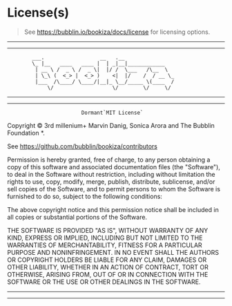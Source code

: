 # License(s)

> See https://bubblin.io/bookiza/docs/license for licensing options.

-----------------------------------------------------------------------------
-----------------------------------------------------------------------------
            ___.                  __   .__
            \_ |__   ____   ____ |  | _|__|____________
             | __ \ /  _ \ /  _ \|  |/ /  \___   /\__  \
             | \_\ (  <_> |  <_> )    <|  |/    /  / __ \_
             |___  /\____/ \____/|__|_ \__/_____ \(____  /
                 \/                   \/        \/     \/

-----------------------------------------------------------------------------
-----------------------------------------------------------------------------

                            Dormant`MIT License`

Copyright © 3rd millenium+ Marvin Danig, Sonica Arora and The Bubblin Foundation *.

See https://github.com/bubblin/bookiza/contributors

Permission is hereby granted, free of charge, to any person obtaining a copy
of this software and associated documentation files (the "Software"), to deal
in the Software without restriction, including without limitation the rights
to use, copy, modify, merge, publish, distribute, sublicense, and/or sell
copies of the Software, and to permit persons to whom the Software is
furnished to do so, subject to the following conditions:

The above copyright notice and this permission notice shall be included in
all copies or substantial portions of the Software.

THE SOFTWARE IS PROVIDED "AS IS", WITHOUT WARRANTY OF ANY KIND, EXPRESS OR
IMPLIED, INCLUDING BUT NOT LIMITED TO THE WARRANTIES OF MERCHANTABILITY,
FITNESS FOR A PARTICULAR PURPOSE AND NONINFRINGEMENT. IN NO EVENT SHALL THE
AUTHORS OR COPYRIGHT HOLDERS BE LIABLE FOR ANY CLAIM, DAMAGES OR OTHER
LIABILITY, WHETHER IN AN ACTION OF CONTRACT, TORT OR OTHERWISE, ARISING FROM,
OUT OF OR IN CONNECTION WITH THE SOFTWARE OR THE USE OR OTHER DEALINGS IN THE 
SOFTWARE.

-----------------------------------------------------------------------------
-----------------------------------------------------------------------------
